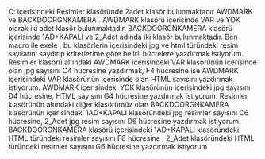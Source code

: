 C: içerisindeki Resimler klasöründe 2adet klasör bulunmaktadır AWDMARK ve BACKDOORGNKAMERA . AWDMARK klasörü içerisinde VAR ve YOK olarak iki adet klasör bulunmaktadır. BACKDOORGNKAMERA klasörü içerisinde 1AD+KAPALI ve 2_Adet adında iki klasör bulunmaktadır. Ben macro ile exele , bu klasörlerin içerisindeki jpg ve html türündeki resim sayılarını saydırıp kriterlerime göre belirli hücrelere yazdırmak istiyorum. Resimler klasörü altındaki AWDMARK içerisindeki VAR klasörünün içerisinde olan jpg sayısını C4 hücresine yazdırmak, F4 hücresine ise AWDMARK içerisindeki VAR klasörünün içerisinde olan HTML sayısını yazdırmak istiyorum. AWDMARK içerisindeki YOK klasörünün içerisindeki jpg sayısını D4 hücresine, HTML sayısını G4 hücresine yazdırmak istiyorum. Resimler klasörünün altındaki diğer klasörümüz olan BACKDOORGNKAMERA klasörünün içerisindeki 1AD+KAPALI klasöründeki jpg resimler sayısını C6 hücresine, 2_Adet jpg resim sayısını D6 hücresine yazdırmak istiyorum. BACKDOORGNKAMERA klasörü içerisindeki 1AD+KAPALI klasöründeki HTML türündeki resimler sayısını F6 hücresine , 2_Adet klasöründeki HTML türündeki resimler sayısını G6 hücresine yazdırmak istiyorum
